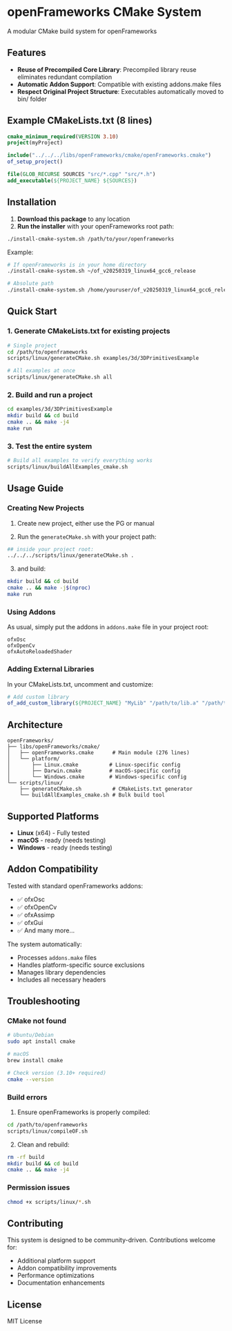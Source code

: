 # openFrameworks CMake System

A modular CMake build system for openFrameworks

## Features

- **Reuse of Precompiled Core Library**: Precompiled library reuse eliminates redundant compilation
- **Automatic Addon Support**: Compatible with existing addons.make files
- **Respect Original Project Structure**: Executables automatically moved to bin/ folder


## Example CMakeLists.txt (8 lines)
```cmake
cmake_minimum_required(VERSION 3.10)
project(myProject)

include("../../../libs/openFrameworks/cmake/openFrameworks.cmake")
of_setup_project()

file(GLOB_RECURSE SOURCES "src/*.cpp" "src/*.h")
add_executable(${PROJECT_NAME} ${SOURCES})
```

## Installation

1. **Download this package** to any location
2. **Run the installer** with your openFrameworks root path:

```bash
./install-cmake-system.sh /path/to/your/openframeworks
```

Example:
```bash
# If openFrameworks is in your home directory
./install-cmake-system.sh ~/of_v20250319_linux64_gcc6_release

# Absolute path
./install-cmake-system.sh /home/youruser/of_v20250319_linux64_gcc6_release
```

## Quick Start

### 1. Generate CMakeLists.txt for existing projects

```bash
# Single project
cd /path/to/openframeworks
scripts/linux/generateCMake.sh examples/3d/3DPrimitivesExample

# All examples at once
scripts/linux/generateCMake.sh all
```

### 2. Build and run a project

```bash
cd examples/3d/3DPrimitivesExample
mkdir build && cd build
cmake .. && make -j4
make run
```

### 3. Test the entire system

```bash
# Build all examples to verify everything works
scripts/linux/buildAllExamples_cmake.sh
```

## Usage Guide

### Creating New Projects

1. Create new project, either use the PG or manual

2. Run the `generateCMake.sh` with your project path:

```bash
## inside your project root:
../../../scripts/linux/generateCMake.sh .
```

3. and build:

```bash
mkdir build && cd build
cmake .. && make -j$(nproc)
make run
```

### Using Addons

As usual, simply put the addons in `addons.make` file in your project root:

```
ofxOsc
ofxOpenCv
ofxAutoReloadedShader
```


### Adding External Libraries

In your CMakeLists.txt, uncomment and customize:

```cmake
# Add custom library
of_add_custom_library(${PROJECT_NAME} "MyLib" "/path/to/lib.a" "/path/to/headers")
```

## Architecture

```
openFrameworks/
├── libs/openFrameworks/cmake/
│   ├── openFrameworks.cmake      # Main module (276 lines)
│   └── platform/
│       ├── Linux.cmake          # Linux-specific config
│       ├── Darwin.cmake         # macOS-specific config
│       └── Windows.cmake        # Windows-specific config
└── scripts/linux/
    ├── generateCMake.sh          # CMakeLists.txt generator
    └── buildAllExamples_cmake.sh # Bulk build tool
```

## Supported Platforms

- **Linux** (x64) - Fully tested
- **macOS** - ready (needs testing)
- **Windows** - ready (needs testing)

## Addon Compatibility

Tested with standard openFrameworks addons:

- ✅ ofxOsc
- ✅ ofxOpenCv  
- ✅ ofxAssimp
- ✅ ofxGui
- ✅ And many more...

The system automatically:
- Processes `addons.make` files
- Handles platform-specific source exclusions
- Manages library dependencies
- Includes all necessary headers

## Troubleshooting

### CMake not found
```bash
# Ubuntu/Debian
sudo apt install cmake

# macOS
brew install cmake

# Check version (3.10+ required)
cmake --version
```

### Build errors
1. Ensure openFrameworks is properly compiled:
```bash
cd /path/to/openframeworks
scripts/linux/compileOF.sh
```

2. Clean and rebuild:
```bash
rm -rf build
mkdir build && cd build
cmake .. && make -j4
```

### Permission issues
```bash
chmod +x scripts/linux/*.sh
```

## Contributing

This system is designed to be community-driven. Contributions welcome for:

- Additional platform support
- Addon compatibility improvements  
- Performance optimizations
- Documentation enhancements

## License

MIT License
